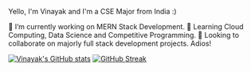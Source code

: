 Yello, I'm Vinayak and I'm a CSE Major from India :)

 🔭 I’m currently working on MERN Stack Development.
 🌱 Learning Cloud Computing, Data Science and Competitive Programming.
 👯 Looking to collaborate on majorly full stack development projects. Adios!

[![Vinayak's GitHub stats](https://github-readme-stats.vercel.app/api?username=RAINAVINAYAK16&theme=radical&card_width=400)](https://github.com/RAINAVINAYAK16/github-readme-stats)
[![GitHub Streak](https://github-readme-streak-stats.herokuapp.com?user=RAINAVINAYAK16&theme=radical&card_width=400)](https://git.io/streak-stats)
